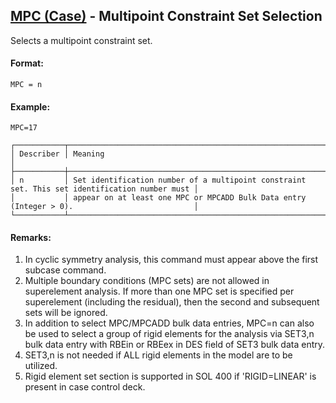 ## [MPC (Case)](https://nexus.hexagon.com/documentationcenter/bundle/MSC_Nastran_2022.4/page/Nastran_Combined_Book/qrg/casecontrol4a/TOC.MPC.Case.xhtml) - Multipoint Constraint Set Selection

Selects a multipoint constraint set.

#### Format:

```nastran
MPC = n
```

#### Example:

```nastran
MPC=17
```

```text
┌───────────┬───────────────────────────────────────────────────────────────────────────────────────────────┐
│ Describer │ Meaning                                                                                       │
├───────────┼───────────────────────────────────────────────────────────────────────────────────────────────┤
│ n         │ Set identification number of a multipoint constraint set. This set identification number must │
│           │ appear on at least one MPC or MPCADD Bulk Data entry (Integer > 0).                           │
└───────────┴───────────────────────────────────────────────────────────────────────────────────────────────┘
```

#### Remarks:

1. In cyclic symmetry analysis, this command must appear above the first subcase command.
2. Multiple boundary conditions (MPC sets) are not allowed in superelement analysis. If more than one MPC set is specified per superelement (including the residual), then the second and subsequent sets will be ignored.
3. In addition to select MPC/MPCADD bulk data entries, MPC=n can also be used to select a group of rigid elements for the analysis via SET3,n bulk data entry with RBEin or RBEex in DES field of SET3 bulk data entry.
4. SET3,n is not needed if ALL rigid elements in the model are to be utilized.
5. Rigid element set section is supported in SOL 400 if 'RIGID=LINEAR' is present in case control deck.
